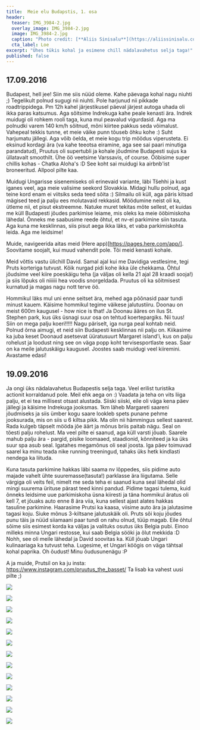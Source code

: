 ```yaml
---
title:  Meie elu Budapstis, 1. osa
header: 
  teaser: IMG_3984-2.jpg
  overlay_image: IMG_3984-2.jpg
  image: IMG_3984-2.jpg
  caption: "Photo credit: [**Aliis Sinisalu**](https://aliissinisalu.com/)"
  cta_label: Loe
excerpt: "Ühes tükis kohal ja esimene chill nädalavahetus selja taga!"
published: false
---
```

## 17.09.2016

Budapest, hell jee! Siin me siis nüüd oleme. Kahe päevaga kohal nagu niuhti ;) Tegelikult polnud sugugi nii niuhti. Pole harjunud nii pikkade roadtrippidega. Pm 12h kahel järjestikusel päeval järjest autoga uhada oli ikka paras katsumus. Aga sõitsime Indrekuga kahe peale kenasti ära. Indrek muidugi oli rohkem rooli taga, kuna mul peavalud vigurdasid. Aga ma polnudki varem 140 km/h sõitnud, mõni kiirtee pakkus seda võimalust. Vahepeal tekkis tunne, et meie väike punn tõuseb õhku kohe :) Suht harjumatu jällegi. Aga võib öelda, et meie kogu trip möödus viperusteta. Ei eksinud kordagi ära (va kahe teeotsa eiramine, aga see sai paari minutiga parandatud), Pruutus oli supertubli ja kohale jõudmine Budapesti sujus ka üllatavalt smoothilt. Ühe öö veetsime Varssavis, of course. Ööbisime super chillis kohas - Chatka Aloha's :D See koht sai muidugi ka airbnb'ist broneeritud. Allpool pilte kaa.

Muidugi Ungarisse sisenemiseks oli erinevaid variante, läbi Tšehhi ja kust iganes veel, aga meie valisime seekord Slovakkia. Midagi hullu polnud, aga teine kord enam ei viitsiks seda teed sõita :) Silmailu oli küll, aga päris kitsad mägised teed ja palju ees molutavaid rekkasid. Möödumine neist oli ka, ütleme nii, et pisut ekstreemne. Natuke muret tekitas mõte sellest, et kuidas me küll Budapesti jõudes parkimise leiame, mis oleks ka meie ööbimiskoha lähedal. Õnneks me saabusime reede õhtul, et nv-el parkimine siin tasuta. Aga kuna me kesklinnas, siis pisut aega ikka läks, et vaba parkimiskohta leida. Aga me leidsime!

Muide, navigeerida aitas meid (Here app)[https://pages.here.com/app/]. Soovitame soojalt, kui muud vahendit pole. Tõi meid kenasti kohale. 

Meid võttis vastu ülichill David. Samal ajal kui me Davidiga vestlesime, tegi Pruts korteriga tutvust. Kõik nurgad pidi kohe ikka üle chekkama. Õhtul jõudsime veel kiire poeskäigu teha (ja väljas oli kella 21 ajal 28 kraadi sooja!) ja siis lõpuks oli niiiiii hea voodis snorgeldada. Pruutus oli ka sõitmisest kurnatud ja magas nagu nott terve öö.

Hommikul läks mul uni enne seitset ära, mehed aga põõnasid paar tundi minust kauem. Käisime hommikul tegime väikese jalutustiiru. Doonau on meist 600m kaugusel - how nice is that! Ja Doonau ääres on ilus St. Stephen park, kus üks üsnagi suur osa on tehtud koertepargiks. Nii tuus! Siin on mega palju koeri!!!!! Nagu päriselt, iga nurga peal kohtab neid. Polnud õrna aimugi, et neid siin Budapesti kesklinnas nii palju on. Kiikasime ka juba keset Doonaud asetsevat üüratusuurt Margaret island'i, kus on palju rohelust ja loodust ning see on väga popp koht tervisesportlaste seas. Saar on ka meile jalutuskäigu kaugusel. Joostes saab muidugi veel kiiremini. Avastame edasi!

## 19.09.2016

Ja ongi üks nädalavahetus Budapestis selja taga. Veel erilist turistika actionit korraldanud pole. Meil ehk aega on :) Vaadata ja teha on vits liiga palju, et ei tea millisest otsast alustada. Siiski siiski, eile oli väga kena päev jällegi ja käisime Indrekuga jooksmas. 1km läheb Margareti saareni jõudmiseks ja siis ümber kogu saare lookleb spets punane pehme jooksurada, mis on siis u 6 kiltsa pikk. Ma olin nii hämmingus sellest saarest. Rada kulgeb täpselt mööda jõe äärt ja mõnus briis paitab nägu. Seal on tõesti palju rohelust. Ma veel pilte ei saanud, aga küll varsti jõuab. Saarele mahub palju ära - pargid, pisike loomaaed, staadionid, kõnniteed ja ka üks suur spa asub seal. Igatahes megamõnus oli seal joosta. Iga päev toimuvad saarel ka minu teada nike running treeningud, tahaks üks hetk kindlasti nendega ka liituda.

Kuna tasuta parkimine hakkas läbi saama nv lõppedes, siis pidime auto majade vahelt ühte suuremasse(tasuta!) parklasse ära liigutama. Selle värgiga oli veits feil, nimelt me seda teha ei saanud kuna seal lähedal olid mingi suurema ürituse pärast teed kinni pandud. Pidime tagasi tulema, kuid õnneks leidsime uue parkimiskoha üsna kiiresti ja täna hommikul äratus oli kell 7, et jõuaks auto enne 8 ära viia, kuna sellest ajast alates hakkas tasuline parkimine. Haarasime Prutsi ka kaasa, viisime auto ära ja jalutasime tagasi koju. Siuke mõnus 3-kiltsane jalutuskäik oli. Pruts sõi koju jõudes punu täis ja nüüd siiamaani paar tundi on rahu olnud, tüüp magab. Eile õhtul sõime siis esimest korda ka väljas ja valituks osutus üks Belgia pubi. Einoo milleks minna Ungari restosse, kui saab Belgia sööki ja õlut mekkida :D Nohh, see oli meile lähedal ja David soovitas ka. Küll jõuab Ungari kulinaariaga ka tutvust teha. Lugesime, et Ungari köögis on väga tähtsal kohal paprika. Oh õudust! Minu õudusunenägu :P

A ja muide, Prutsil on ka ju insta: https://www.instagram.com/pruutus_the_basset/ Ta lisab ka vahest uusi pilte ;)

![]({{site.baseurl}}/images/IMG_20160915_132637.jpg)

![]({{site.baseurl}}/images/IMG_20160916_165841.jpg)

![]({{site.baseurl}}/images/IMG_3958.jpg)

![]({{site.baseurl}}/images/IMG_3963.jpg)

![]({{site.baseurl}}/images/IMG_3972.jpg)

![]({{site.baseurl}}/images/IMG_3976.jpg)

![]({{site.baseurl}}/images/IMG_3981.jpg)

![]({{site.baseurl}}/images/IMG_3984.jpg)

![]({{site.baseurl}}/images/IMG_3988.jpg)

![]({{site.baseurl}}/images/IMG_3990.jpg)

![]({{site.baseurl}}/images/IMG_3993.jpg)

![]({{site.baseurl}}/images/IMG_3994.jpg)

![]({{site.baseurl}}/images/IMG_4007.jpg)





